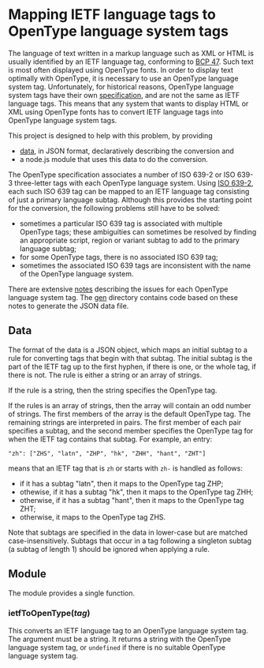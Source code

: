 # Mapping IETF language tags to OpenType language system tags

The language of text written in a markup language such as XML or HTML is usually identified by an IETF language tag,
conforming to [BCP 47](http://tools.ietf.org/html/bcp47). Such text is most often displayed using OpenType fonts.
In order to display text optimally with OpenType, it is necessary to use an OpenType language system tag.
Unfortunately, for historical reasons, OpenType language system tags have their own
[specification](http://www.microsoft.com/typography/otspec/languagetags.htm),
and are not the same as IETF language tags.
This means that any system that wants to display HTML or XML using OpenType fonts has to convert IETF language
tags into OpenType language system tags.

This project is designed to help with this problem, by providing

* [data](lib/map.json), in JSON format, declaratively describing the conversion and
* a node.js module that uses this data to do the conversion.

The OpenType specification associates a number of ISO 639-2 or ISO 639-3 three-letter tags
with each OpenType language system.
Using [ISO 639-2](http://www.loc.gov/standards/iso639-2/langhome.html),
each such ISO 639 tag can be mapped to an IETF language tag consisting of just a primary language subtag.
Although this provides the starting point for the conversion, the following problems still have to be solved:

* sometimes a particular ISO 639 tag is associated with multiple OpenType tags; these ambiguities can sometimes
be resolved by finding an appropriate script, region or variant subtag to add to the primary language subtag;
* for some OpenType tags, there is no associated ISO 639 tag;
* sometimes the associated ISO 639 tags are inconsistent with the name of the OpenType language system.

There are extensive [notes](doc/notes.md) describing the issues for each OpenType language system tag.
The [gen](gen/) directory contains code based on these notes to generate the JSON data file.

## Data

The format of the data is a JSON object, which maps an initial subtag to a rule for converting tags that
begin with that subtag.
The initial subtag is the part of the IETF tag up to the first hyphen, if there is one, or the whole tag,
if there is not. The rule is either a string or an array of strings.

If the rule is a string, then the string specifies the OpenType tag.

If the rules is an array of strings, then the array will contain an odd number of strings. The first
members of the array is the default OpenType tag.  The remaining strings are interpreted in pairs.
The first member of each pair specifies a subtag, and the second member specifies the OpenType tag
for when the IETF tag contains that subtag. For example, an entry:

    "zh": ["ZHS", "latn", "ZHP", "hk", "ZHH", "hant", "ZHT"]

means that an IETF tag that is `zh` or starts with `zh-` is handled as follows:

* if it has a subtag "latn", then it maps to the OpenType tag ZHP;
* othewise, if it has a subtag "hk", then it maps to the OpenType tag ZHH;
* otherwise, if it has a subtag "hant", then it maps to the OpenType tag ZHT;
* otherwise, it maps to the OpenType tag ZHS.

Note that subtags are specified in the data in lower-case but are matched case-insensitively.
Subtags that occur in a tag following a singleton subtag (a subtag of length 1) should be ignored
when applying a rule.

## Module

The module provides a single function.

### ietfToOpenType(*tag*)

This converts an IETF language tag to an OpenType language system tag.
The argument must be a string.
It returns a string with the OpenType language system tag,
or `undefined` if there is no suitable OpenType language system tag.





